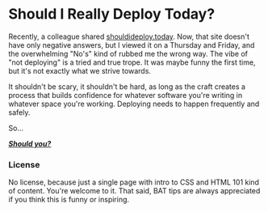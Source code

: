 # Should I Really Deploy Today?

Recently, a colleague shared [shouldideploy.today](https://shouldideploy.today).
Now, that site doesn't have only negative answers, but I viewed it on a
Thursday and Friday, and the overwhelming "No's" kind of rubbed me the
wrong way. The vibe of "not deploying" is a tried and true trope. It was 
maybe funny the first time, but it's not exactly what we strive towards.

It shouldn't be scary, it shouldn't be hard, as long as the craft creates
a process that builds confidence for whatever software you're writing in
whatever space you're working. Deploying needs to happen frequently
and safely.

So...

***[Should you?](https://shouldireallydeploy.today)***

### License

No license, because just a single page with intro to CSS and HTML 101 kind
of content. You're welcome to it. That said, BAT tips are always appreciated if
you think this is funny or inspiring.
